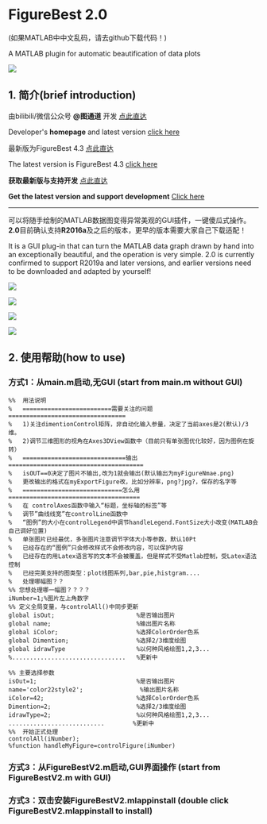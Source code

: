 # FigureBest 2.0

(如果MATLAB中中文乱码，请去github下载代码！)

A MATLAB plugin for automatic beautification of data plots


![](https://github.com/tutusjtu/FigureBest-2.0/blob/main/images/demofigs.png)



## 1. 简介(brief introduction)

由bilibili/微信公众号 **@图通道** 开发  [点此直达](https://space.bilibili.com/223755925)

Developer's **homepage** and latest version [click here](https://space.bilibili.com/223755925)

最新版为FigureBest 4.3 [点此直达](https://www.bilibili.com/video/BV17L4y1x78W)

The latest version is FigureBest 4.3 [click here](https://www.bilibili.com/video/BV17L4y1x78W)

**获取最新版与支持开发** [点此直达](https://mianbaoduo.com/o/bread/mbd-YZiclJxp)

**Get the latest version and support development** [Click here](https://mianbaoduo.com/o/bread/mbd-YZiclJxp)

---

可以将随手绘制的MATLAB数据图变得异常美观的GUI插件，一键傻瓜式操作。
**2.0**目前确认支持**R2016a**及之后的版本，更早的版本需要大家自己下载适配！

It is a GUI plug-in that can turn the MATLAB data graph drawn by hand into an exceptionally beautiful, and the operation is very simple. 2.0 is currently confirmed to support R2019a and later versions, and earlier versions need to be downloaded and adapted by yourself!


![](https://github.com/tutusjtu/FigureBest-2.0/blob/main/images/interfacev202.png)

![](https://github.com/tutusjtu/FigureBest-2.0/blob/main/images/interface.png)


![](https://github.com/tutusjtu/FigureBest-2.0/blob/main/images/demofigs2.png)

![](https://github.com/tutusjtu/FigureBest-2.0/blob/main/images/demofigs3.png)

## 2. 使用帮助(how to use)

### 方式1：从main.m启动,无GUI (start from main.m without GUI)

```
%%  用法说明
%   =========================需要关注的问题=================================
%   1)关注dimentionControl矩阵，非自动化输入参量，决定了当前axes是2(默认)/3维。
%   2)调节三维图形的视角在Axes3DView函数中（目前只有单张图优化较好，因为图例在旋转）
%   =============================输出======================================
%   isOUT==0决定了图片不输出,改为1就会输出(默认输出为myFigureNmae.png)
%   更改输出的格式在myExportFigure改，比如分辨率，png?jpg?，保存的名字等
%   ============================怎么用=====================================
%   在 controlAxes函数中输入“标题，坐标轴的标签”等
%   调节”曲线线宽”在controlLine函数中
%   “图例”的大小在controlLegend中调节handleLegend.FontSize大小改变(MATLAB会自己调好位置)
%   单张图片已经最优，多张图片注意调节字体大小等参数，默认10Pt
%   已经存在的“图例”只会修改样式不会修改内容，可以保护内容
%   已经存在的用Latex语言写的文本不会被覆盖，但是样式不受Matlab控制，受Latex语法控制
%   已经完美支持的图类型：plot线图系列,bar,pie,histgram....
%   处理哪幅图？？
%% 您想处理哪一幅图？？？？
iNumber=1;%图片左上角数字
%% 定义全局变量，与controlAll()中同步更新
global isOut;                       %是否输出图片
global name;                        %输出图片名称
global iColor;                      %选择ColorOrder色系
global Dimention;                   %选择2/3维度绘图
global idrawType                    %以何种风格绘图1,2,3...
%................................   %更新中

%% 主要选择参数
isOut=1;                            %是否输出图片
name='color22style2';                %输出图片名称
iColor=42;                          %选择ColorOrder色系
Dimention=2;                        %选择2/3维度绘图
idrawType=2;                        %以何种风格绘图1,2,3...
...........................        %更新中
%%  开始正式处理
controlAll(iNumber);
%function handleMyFigure=controlFigure(iNumber)
```

### 方式3：从FigureBestV2.m启动,GUI界面操作 (start from FigureBestV2.m with GUI)

### 方式3：双击安装FigureBestV2.mlappinstall  (double click FigureBestV2.mlappinstall to install)
